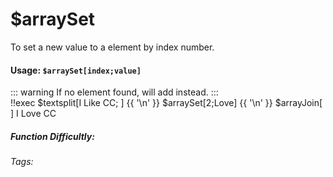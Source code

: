 # $arraySet
To set a new value to a element by index number. 

#### Usage: `$arraySet[index;value]`
::: warning If no element found, will add instead.
:::
<br/>
<discord-messages>
	<discord-message :bot="false" role-color="#ffcc9a" author="Member">
		!!exec $textsplit[I Like CC; ] {{ '\n' }} $arraySet[2;Love] {{ '\n' }} $arrayJoin[ ]
	</discord-message>
	<discord-message :bot="true" role-color="#0099ff" author="Custom Command" avatar="https://media.discordapp.net/avatars/725721249652670555/781224f90c3b841ba5b40678e032f74a.webp">
		I Love CC
	</discord-message>
</discord-messages>

##### Function Difficultly: <Badge type="warning" text="Medium" vertical="middle" /> 
###### Tags: <Badge type="tip" text="array" vertical="middle" /> <Badge type="tip" text="set" vertical="middle" /> <Badge type="tip" text="textsplit" vertical="middle" /><Badge type="edit" text="set" vertical="middle" />